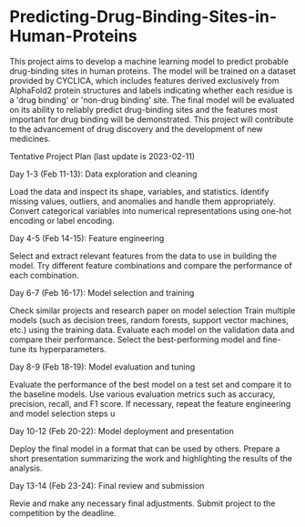# Predicting-Drug-Binding-Sites-in-Human-Proteins
This project aims to develop a machine learning model to predict probable drug-binding sites in human proteins. The model will be trained on a dataset provided by CYCLICA, which includes features derived exclusively from AlphaFold2 protein structures and labels indicating whether each residue is a 'drug binding' or 'non-drug binding' site. The final model will be evaluated on its ability to reliably predict drug-binding sites and the features most important for drug binding will be demonstrated. This project will contribute to the advancement of drug discovery and the development of new medicines.

Tentative Project Plan (last update is 2023-02-11)

Day 1-3 (Feb 11-13): Data exploration and cleaning

Load the data and inspect its shape, variables, and statistics.
Identify missing values, outliers, and anomalies and handle them appropriately.
Convert categorical variables into numerical representations using one-hot encoding or label encoding.

Day 4-5 (Feb 14-15): Feature engineering

Select and extract relevant features from the data to use in building the model.
Try different feature combinations and compare the performance of each combination.

Day 6-7 (Feb 16-17): Model selection and training

Check similar projects and research paper on model selection
Train multiple models (such as decision trees, random forests, support vector machines, etc.) using the training data.
Evaluate each model on the validation data and compare their performance.
Select the best-performing model and fine-tune its hyperparameters.

Day 8-9 (Feb 18-19): Model evaluation and tuning

Evaluate the performance of the best model on a test set and compare it to the baseline models.
Use various evaluation metrics such as accuracy, precision, recall, and F1 score.
If necessary, repeat the feature engineering and model selection steps u

Day 10-12 (Feb 20-22): Model deployment and presentation

Deploy the final model in a format that can be used by others.
Prepare a short presentation summarizing the work and highlighting the results of the analysis.

Day 13-14 (Feb 23-24): Final review and submission

Revie and make any necessary final adjustments.
Submit project to the competition by the deadline.